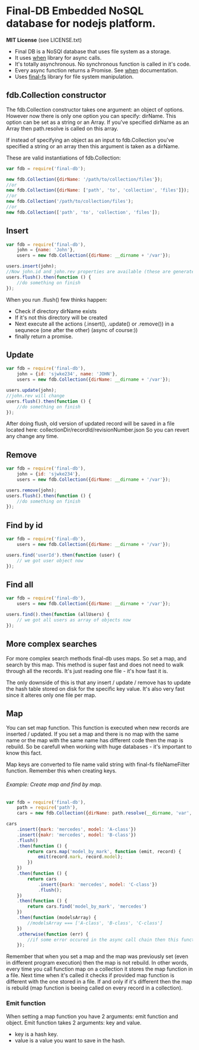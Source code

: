 # Final-DB Embedded NoSQL database for nodejs platform.

**MIT License** (see LICENSE.txt)

- Final DB is a NoSQl database that uses file system as a storage.
- It uses [when](https://github.com/cujojs/when) library for async calls.
- It's totally asynchronous. No synchronous function is called in it's code.
- Every async function returns a Promise. See [when](https://github.com/cujojs/when) documentation.
- Uses [final-fs](https://github.com/finalclass/final-fs) library for file system manipulation.

## fdb.Collection constructor

The fdb.Collection constructor takes one argument: an object of options. However now there is only one option
you can specify: dirName. This option can be set as a string or an Array.
If you've specified dirName as an Array then path.resolve is called on this array.

If instead of specifying an object as an input to fdb.Collection you've specified a string or an array
then this argument is taken as a dirName.

These are valid instantiations of fdb.Collection:

```js
var fdb = require('final-db');

new fdb.Collection({dirName: '/path/to/collection/files'});
//or
new fdb.Collection({dirName: ['path', 'to', 'collection', 'files']});
//or
new fdb.Collection('/path/to/collection/files');
//or
new fdb.Collection(['path', 'to', 'collection', 'files']);
```

## Insert

```js
var fdb = require('final-db'),
    john = {name: 'John'},
    users = new fdb.Collection({dirName: __dirname + '/var'});

users.insert(john);
//Now john.id and john.rev properties are available (these are generated randomly)
users.flush().then(function () {
    //do something on finish
});
```

When you run .flush() few thinks happen:

- Check if directory dirName exists
- If it's not this directory will be created
- Next execute all the actions (.insert(), .update() or .remove()) in a sequnece (one after the other) (async of course:))
- finally return a promise.

## Update

```js
var fdb = require('final-db'),
    john = {id: 'sjwke234', name: 'JOHN'},
    users = new fdb.Collection({dirName: __dirname + '/var'});

users.update(john);
//john.rev will change
users.flush().then(function () {
    //do something on finish
});
```

After doing flush, old version of updated record will be saved in a file located here:
collectionDir/recordId/revisionNumber.json
So you can revert any change any time.

## Remove

```js
var fdb = require('final-db'),
    john = {id: 'sjwke234'},
    users = new fdb.Collection({dirName: __dirname + '/var'});

users.remove(john);
users.flush().then(function () {
    //do something on finish
});
```

## Find by id

```js
var fdb = require('final-db'),
    users = new fdb.Collection({dirName: __dirname + '/var'});

users.find('userId').then(function (user) {
    // we got user object now
});
```

## Find all

```js
var fdb = require('final-db'),
    users = new fdb.Collection({dirName: __dirname + '/var'});

users.find().then(function (allUsers) {
    // we got all users as array of objects now
});
```

## More complex searches

For more complex search methods final-db uses maps. So set a map, and search by this map. This method is super fast
and does not need to walk through all the records. It's just reading one file - it's how fast it is.

The only downside of this is that any insert / update / remove has to update the hash table stored on disk for the specific
key value. It's also very fast since it alteres only one file per map.

## Map

You can set map function. This function is executed when new records are inserted / updated.
If you set a map and there is no map with the same name or the map with the same name
has different code then the map is rebuild. So be carefull when working with huge databases - it's
important to know this fact.

Map keys are converted to file name valid string with final-fs fileNameFilter function. Remember this when
creating keys.

###### Example: Create map and find by map.

```js
var fdb = require('final-db'),
    path = require('path'),
    cars = new fdb.Collection({dirName: path.resolve(__dirname, 'var', 'cars')});

cars
    .insert({mark: 'mercedes', model: 'A-class'})
    .insert({makr: 'mercedes', model: 'B-class'})
    .flush()
    .then(function () {
        return cars.map('model_by_mark', function (emit, record) {
            emit(record.mark, record.model);
        })
    })
    .then(function () {
        return cars
            .insert({mark: 'mercedes', model: 'C-class'})
            .flush();
    })
    .then(function () {
        return cars.find('model_by_mark', 'mercedes')
    })
    .then(function (modelsArray) {
        //modelsArray === ['A-class', 'B-class', 'C-class']
    })
    .otherwise(function (err) {
        //if some error occured in the async call chain then this function will run. See err for details
    });
```

Remember that when you set a map and the map was previously set (even in different program execution) then the map is not rebuild.
In other words, every time you call function map on a collection it stores the map function in a file. Next time when it's
called it checks if provided map function is different with the one stored in a file. If and only if it's different then
the map is rebuild (map function is beeing called on every record in a collection).

### Emit function

When setting a map function you have 2 arguments: emit function and object. Emit function takes 2 arguments:
key and value.

- key is a hash key.
- value is a value you want to save in the hash.
